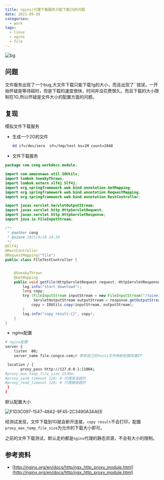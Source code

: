 ```yaml
---
title: nginx|代理下载服务只能下载1G的问题
date: 2021-09-30
categories:
  - work
tags:
  - linux
  - nginx
  - file
---
```


![bg](https://cdn.jsdelivr.net/gh/qbmzc/images/2021/202109301404990.png)

<!-- more -->

## 问题

文件服务出现了一个bug,大文件下载只能下载1g的大小，而且出现了``错误，一开始怀疑是等待超时，但是下载的速度很快，时间并没花费很久。而且下载的大小限制在1G,所以怀疑是文件大小的配置方面的问题。

## 复现

模拟文件下载服务

- 生成一个2G的文件

  ```bash
  dd if=/dev/zero  of=/tmp/test bs=1M count=2048
  ```

- 文件下载服务

```java
package com.cong.workdocs.module;

import com.amazonaws.util.IOUtils;
import lombok.SneakyThrows;
import lombok.extern.slf4j.Slf4j;
import org.springframework.web.bind.annotation.GetMapping;
import org.springframework.web.bind.annotation.RequestMapping;
import org.springframework.web.bind.annotation.RestController;

import javax.servlet.ServletOutputStream;
import javax.servlet.http.HttpServletRequest;
import javax.servlet.http.HttpServletResponse;
import java.io.FileInputStream;

/**
 * @author cong
 * @since 2021/9/28 14:34
 */
@Slf4j
@RestController
@RequestMapping("file")
public class FIleTestController {


    @SneakyThrows
    @GetMapping
    public void getFile(HttpServletRequest request, HttpServletResponse response){
        log.info("start download");
        long copy;
        try (FileInputStream inputStream = new FileInputStream("/taimei/test.txt");
             ServletOutputStream outputStream = response.getOutputStream()) {
            copy = IOUtils.copy(inputStream, outputStream);
        }
        log.info("copy result:{}", copy);
    }
}
```

- nginx配置

```bash
# nginx配置
server {
    listen  80;
    server_name file.congco.com;# 修改自己的hosts文件映射到服务器IP

 location / {
       proxy_pass http://127.0.0.1:11004;
#proxy_max_temp_file_size 1536m;
#proxy_send_timeout 120; # 代理发送超时
#proxy_read_timeout 120; # 代理接收超时       
 }
}
```

默认配置大小

![F1D3C097-1547-48A2-9F45-2C3490A3AAEE](https://cdn.jsdelivr.net/gh/qbmzc/images/2021/202109301359102.png)

经测试发现，文件下载到1G就会断开连接，`copy result`不会打印，配置`proxy_max_temp_file_size`为允许的下载大小即可。

之前的文件下载测试，默认走的都是`nginx`代理的静态资源，不会有大小的限制。

## 参考资料

- [http://nginx.org/en/docs/http/ngx_http_proxy_module.html](http://nginx.org/en/docs/http/ngx_http_proxy_module.html)